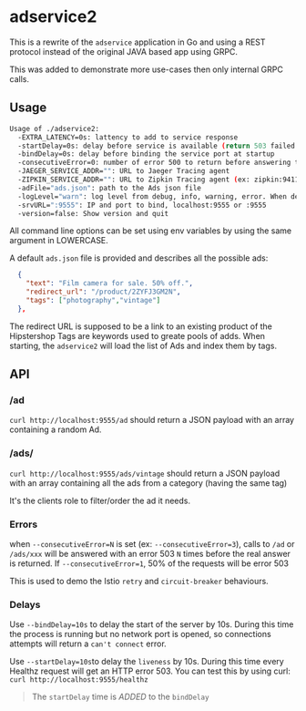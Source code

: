 # adservice2

This is a rewrite of the `adservice` application in Go and using a REST protocol instead of the original JAVA based app using GRPC.

This was added to demonstrate more use-cases then only internal GRPC calls.

## Usage

```bash
Usage of ./adservice2:
  -EXTRA_LATENCY=0s: lattency to add to service response
  -startDelay=0s: delay before service is available (return 503 failed probe)
  -bindDelay=0s: delay before binding the service port at startup
  -consecutiveError=0: number of error 500 to return before answering the call
  -JAEGER_SERVICE_ADDR="": URL to Jaeger Tracing agent
  -ZIPKIN_SERVICE_ADDR="": URL to Zipkin Tracing agent (ex: zipkin:9411)
  -adFile="ads.json": path to the Ads json file
  -logLevel="warn": log level from debug, info, warning, error. When debug, genetate 100% Tracing
  -srvURL=":9555": IP and port to bind, localhost:9555 or :9555
  -version=false: Show version and quit
```

All command line options can be set using env variables by using the same argument in LOWERCASE.


A default `ads.json` file is provided and describes all the possible ads:

```json
  {
    "text": "Film camera for sale. 50% off.", 
    "redirect_url": "/product/2ZYFJ3GM2N", 
    "tags": ["photography","vintage"]
  },
```

The redirect URL is supposed to be a link to an existing product of the Hipstershop
Tags are keywords used to greate pools of adds. When starting, the `adservice2` will load the list of Ads and index them by tags.

## API

### /ad

`curl http://localhost:9555/ad` should return a JSON payload with an array containing a random Ad.

### /ads/<category>

`curl http://localhost:9555/ads/vintage` should return  a JSON payload with an array containing all the ads from a category (having the same tag)

It's the clients role to filter/order the ad it needs.

### Errors

when `--consecutiveError=N` is set (ex: `--consecutiveError=3`), calls to `/ad` or `/ads/xxx` will be answered with an error 503 `N` times before the real answer is returned.
If `--consecutiveError=1`, 50% of the requests will be error 503

This is used to demo the Istio `retry` and `circuit-breaker` behaviours.

### Delays
Use `--bindDelay=10s` to delay the start of the server by 10s. During this time the process is running but no network port is opened, so connections attempts will return a `can't connect` error.

Use `--startDelay=10s`to delay the `liveness` by 10s. During this time every Healthz request will get an HTTP error 503.
You can test this by using curl: `curl http://localhost:9555/healthz`

> The `startDelay` time is *ADDED* to the `bindDelay`